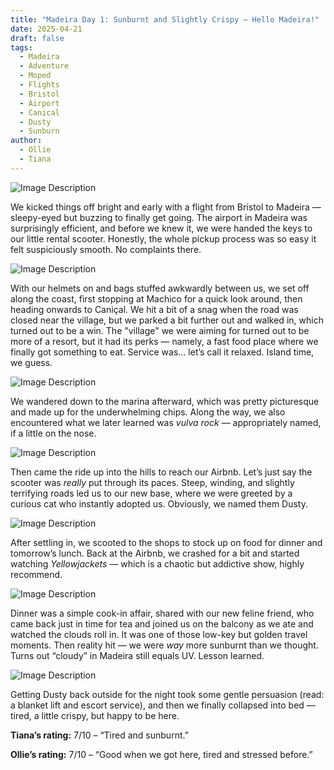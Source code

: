 ```yaml
---
title: "Madeira Day 1: Sunburnt and Slightly Crispy – Hello Madeira!"
date: 2025-04-21
draft: false
tags:
  - Madeira
  - Adventure
  - Moped
  - Flights
  - Bristol
  - Airport
  - Canical
  - Dusty
  - Sunburn
author:
  - Ollie
  - Tiana
---
```

![Image Description](/images/IMG_3743.webp)

We kicked things off bright and early with a flight from Bristol to Madeira — sleepy-eyed but buzzing to finally get going. The airport in Madeira was surprisingly efficient, and before we knew it, we were handed the keys to our little rental scooter. Honestly, the whole pickup process was so easy it felt suspiciously smooth. No complaints there.

![Image Description](/images/IMG_3749.webp)

With our helmets on and bags stuffed awkwardly between us, we set off along the coast, first stopping at Machico for a quick look around, then heading onwards to Caniçal. We hit a bit of a snag when the road was closed near the village, but we parked a bit further out and walked in, which turned out to be a win. The "village" we were aiming for turned out to be more of a resort, but it had its perks — namely, a fast food place where we finally got something to eat. Service was… let’s call it relaxed. Island time, we guess.

![Image Description](/images/IMG_3797.webp)

We wandered down to the marina afterward, which was pretty picturesque and made up for the underwhelming chips. Along the way, we also encountered what we later learned was _vulva rock_ — appropriately named, if a little on the nose.

![Image Description](/images/IMG_3809.webp)

Then came the ride up into the hills to reach our Airbnb. Let’s just say the scooter was _really_ put through its paces. Steep, winding, and slightly terrifying roads led us to our new base, where we were greeted by a curious cat who instantly adopted us. Obviously, we named them Dusty.

![Image Description](/images/IMG_3835.webp)

After settling in, we scooted to the shops to stock up on food for dinner and tomorrow’s lunch. Back at the Airbnb, we crashed for a bit and started watching _Yellowjackets_ — which is a chaotic but addictive show, highly recommend.

![Image Description](/images/IMG_3788.webp)

Dinner was a simple cook-in affair, shared with our new feline friend, who came back just in time for tea and joined us on the balcony as we ate and watched the clouds roll in. It was one of those low-key but golden travel moments. Then reality hit — we were _way_ more sunburnt than we thought. Turns out “cloudy” in Madeira still equals UV. Lesson learned.

![Image Description](/images/IMG_3844.webp)

Getting Dusty back outside for the night took some gentle persuasion (read: a blanket lift and escort service), and then we finally collapsed into bed — tired, a little crispy, but happy to be here.

**Tiana’s rating:** 7/10 – “Tired and sunburnt.”

**Ollie’s rating:** 7/10 – “Good when we got here, tired and stressed before.”

